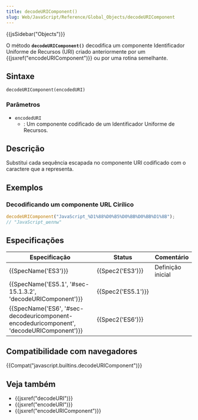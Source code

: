 ```yaml
---
title: decodeURIComponent()
slug: Web/JavaScript/Reference/Global_Objects/decodeURIComponent
---
```

{{jsSidebar("Objects")}}

O método **`decodeURIComponent()`** decodifica um componente Identificador Uniforme de Recursos (URI) criado anteriormente por um {{jsxref("encodeURIComponent")}} ou por uma rotina semelhante.

## Sintaxe

```
decodeURIComponent(encodedURI)
```

### Parâmetros

- `encodedURI`
  - : Um componente codificado de um Identificador Uniforme de Recursos.

## Descrição

Substitui cada sequência escapada no componente URI codificado com o caractere que a representa.

## Exemplos

### Decodificando um componente URL Cirílico

```js
decodeURIComponent("JavaScript_%D1%88%D0%B5%D0%BB%D0%BB%D1%8B");
// "JavaScript_шеллы"
```

## Especificações

| Especificação                                                                                                        | Status                   | Comentário        |
| -------------------------------------------------------------------------------------------------------------------- | ------------------------ | ----------------- |
| {{SpecName('ES3')}}                                                                                             | {{Spec2('ES3')}}     | Definição inicial |
| {{SpecName('ES5.1', '#sec-15.1.3.2', 'decodeURIComponent')}}                                     | {{Spec2('ES5.1')}} |                   |
| {{SpecName('ES6', '#sec-decodeuricomponent-encodeduricomponent', 'decodeURIComponent')}} | {{Spec2('ES6')}}     |                   |

## Compatibilidade com navegadores

{{Compat("javascript.builtins.decodeURIComponent")}}

## Veja também

- {{jsxref("decodeURI")}}
- {{jsxref("encodeURI")}}
- {{jsxref("encodeURIComponent")}}
